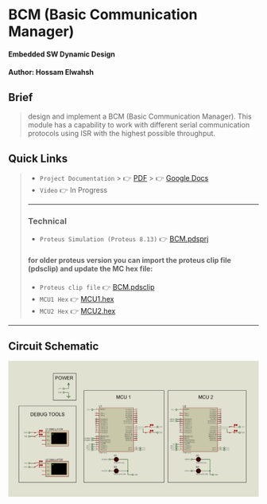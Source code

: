 # BCM (Basic Communication Manager)
#### Embedded SW Dynamic Design
#### Author: Hossam Elwahsh

## Brief
> design and implement a BCM (Basic Communication Manager). This module has a
capability to work with different serial communication protocols using ISR with the
highest possible throughput.

## Quick Links
> - `Project Documentation`
    >     👉 [PDF](https://github.com/HossamElwahsh/sprints-automotive/blob/cecb5c2abcbae1fcaac1a3a8283f19a8ed6262c7/Embedded%20SW%20Design/S_DYNAMIC_08%20Implement%20a%20BCM/shared/Documents/BCM_Hossam_Elwahsh.pdf)
    >     👉 [Google Docs](https://docs.google.com/document/d/1RGJPeiUToRLG9_xMESDV1yPxoA4-tSaAatRC9MfRurg/edit?usp=sharing)
> - `Video` 👉 In Progress
> - ---
> ### Technical
> - `Proteus Simulation (Proteus 8.13)` 👉 [BCM.pdsprj](Simulation/BCM.pdsprj)
> #### for older proteus version you can import the proteus clip file (pdsclip) and update the MC hex file:
> - `Proteus clip file` 👉 [BCM.pdsclip](Simulation/BCM.pdsclip)
> - `MCU1 Hex` 👉 [MCU1.hex](Simulation/MCU1.hex)
> - `MCU2 Hex` 👉 [MCU2.hex](Simulation/MCU2.hex)



---------

## Circuit Schematic
![CircuitSchematic](Documents/Schematic/schematic.jpg)
